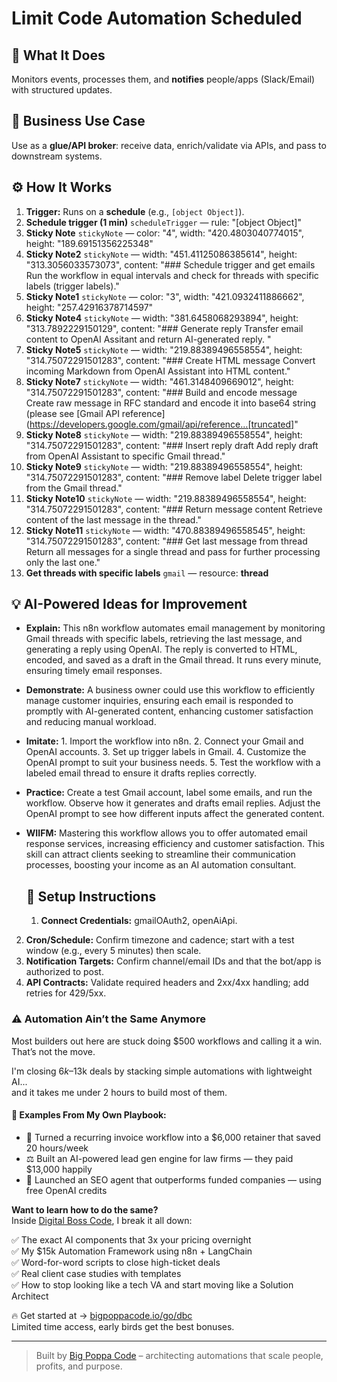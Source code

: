 # Limit Code Automation Scheduled
  ## 🚀 What It Does
  Monitors events, processes them, and **notifies** people/apps (Slack/Email) with structured updates.
  
  ## 💼 Business Use Case
  Use as a **glue/API broker**: receive data, enrich/validate via APIs, and pass to downstream systems.
  
  ## ⚙️ How It Works
  1. **Trigger:** Runs on a **schedule** (e.g., `[object Object]`).
  2. **Schedule trigger (1 min)** `scheduleTrigger` — rule: "[object Object]"
3. **Sticky Note** `stickyNote` — color: "4", width: "420.4803040774015", height: "189.69151356225348"
4. **Sticky Note2** `stickyNote` — width: "451.41125086385614", height: "313.3056033573073", content: "### Schedule trigger and get emails
Run the workflow in equal intervals and check for threads with specific labels (trigger labels)."
5. **Sticky Note1** `stickyNote` — color: "3", width: "421.0932411886662", height: "257.42916378714597"
6. **Sticky Note4** `stickyNote` — width: "381.6458068293894", height: "313.7892229150129", content: "### Generate reply
Transfer email content to OpenAI Assitant and return AI-generated reply.
"
7. **Sticky Note5** `stickyNote` — width: "219.88389496558554", height: "314.75072291501283", content: "### Create HTML message
Convert incoming Markdown from OpenAI Assistant into HTML content."
8. **Sticky Note7** `stickyNote` — width: "461.3148409669012", height: "314.75072291501283", content: "### Build and encode message
Create raw message in RFC standard and encode it into base64 string (please see [Gmail API reference](https://developers.google.com/gmail/api/reference…[truncated]"
9. **Sticky Note8** `stickyNote` — width: "219.88389496558554", height: "314.75072291501283", content: "### Insert reply draft
Add reply draft from OpenAI Assistant to specific Gmail thread."
10. **Sticky Note9** `stickyNote` — width: "219.88389496558554", height: "314.75072291501283", content: "### Remove label
Delete trigger label from the Gmail thread."
11. **Sticky Note10** `stickyNote` — width: "219.88389496558554", height: "314.75072291501283", content: "### Return message content
Retrieve content of the last message in the thread."
12. **Sticky Note11** `stickyNote` — width: "470.88389496558545", height: "314.75072291501283", content: "### Get last message from thread
Return all messages for a single thread and pass for further processing only the last one."
13. **Get threads with specific labels** `gmail` — resource: **thread**
  
  ## 💡 AI-Powered Ideas for Improvement
  - **Explain:** This n8n workflow automates email management by monitoring Gmail threads with specific labels, retrieving the last message, and generating a reply using OpenAI. The reply is converted to HTML, encoded, and saved as a draft in the Gmail thread. It runs every minute, ensuring timely email responses.
  
- **Demonstrate:** A business owner could use this workflow to efficiently manage customer inquiries, ensuring each email is responded to promptly with AI-generated content, enhancing customer satisfaction and reducing manual workload.

- **Imitate:** 1. Import the workflow into n8n. 2. Connect your Gmail and OpenAI accounts. 3. Set up trigger labels in Gmail. 4. Customize the OpenAI prompt to suit your business needs. 5. Test the workflow with a labeled email thread to ensure it drafts replies correctly.

- **Practice:** Create a test Gmail account, label some emails, and run the workflow. Observe how it generates and drafts email replies. Adjust the OpenAI prompt to see how different inputs affect the generated content.

- **WIIFM:** Mastering this workflow allows you to offer automated email response services, increasing efficiency and customer satisfaction. This skill can attract clients seeking to streamline their communication processes, boosting your income as an AI automation consultant.
  
  ## 🔧 Setup Instructions
  1. **Connect Credentials:** gmailOAuth2, openAiApi.
2. **Cron/Schedule:** Confirm timezone and cadence; start with a test window (e.g., every 5 minutes) then scale.
3. **Notification Targets:** Confirm channel/email IDs and that the bot/app is authorized to post.
4. **API Contracts:** Validate required headers and 2xx/4xx handling; add retries for 429/5xx.
  
### ⚠️ Automation Ain’t the Same Anymore

Most builders out here are stuck doing $500 workflows and calling it a win.  
That’s not the move.  

I'm closing $6k–$13k deals by stacking simple automations with lightweight AI...  
and it takes me under 2 hours to build most of them.

#### 🧠 Examples From My Own Playbook:
- 🔁 Turned a recurring invoice workflow into a $6,000 retainer that saved 20 hours/week  
- ⚖️ Built an AI-powered lead gen engine for law firms — they paid $13,000 happily  
- 🚀 Launched an SEO agent that outperforms funded companies — using free OpenAI credits  

**Want to learn how to do the same?**  
Inside [Digital Boss Code](https://bigpoppacode.io/go/dbc), I break it all down:

✅ The exact AI components that 3x your pricing overnight  
✅ My $15k Automation Framework using n8n + LangChain  
✅ Word-for-word scripts to close high-ticket deals  
✅ Real client case studies with templates  
✅ How to stop looking like a tech VA and start moving like a Solution Architect  

🔥 Get started at → [bigpoppacode.io/go/dbc](https://bigpoppacode.io/go/dbc)  
Limited time access, early birds get the best bonuses.

---
> Built by [Big Poppa Code](https://bigpoppacode.io) – architecting automations that scale people, profits, and purpose.
  